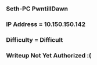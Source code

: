 ### Seth-PC PwntillDawn

### IP Address = 10.150.150.142

### Difficulty = Difficult

### Writeup Not Yet Authorized :(

